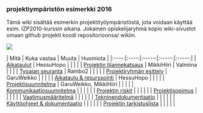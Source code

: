 ### projektiympäristön esimerkki  2016

Tämä wiki sisältää esimerkin projektityöympäristöstä, jota voidaan käyttää esim. IZP2010-kurssin aikana.
Jokainen opiskelijaryhmä kopio wiki-sivustot omaan github projekti koodi repositorioonsa/ wikiin. 

![](https://dl.dropboxusercontent.com/u/14115930/focus-productline.png)

| Mitä | Kuka vastaa | Muuta | Huomiota | 
|:----:|:----:|:-----:|:-----:|:-----:|
| [Aikataulut](projektin-aikataulu) | HessuHopo | | | |
| [Projektin tilannekatsaus](projektin-status) | MikkiHiiri | Valmiina  | | |
| [Tyoajan seuranta](tyoajan-seuranta) | Rambo2 | | | |
| [Projektiryhmän esittely](projektiryhman-esittely) | GaruWeikko | | | |
| [Aikataulu & resurssointi](projektin-aikataulu-ja-resurssointi) | HessuHopo | | | |
| [Projektisuunnitelma](projektisuunnitelma) | GaruWeikko, MikkiHiiri | | | |
| [Kommunikaatiosuunnitelma](projektin-kommunikaatiosuunnitelma) | | | | |
| [Projektin riskit](projektin-riskienhallintasuunnitelma) | | | | |
| [Projektisopimus](projektisopimukset) | | | | |
| [Vaatimusmääritelmä](vaatimusmaarittely) | | | | |
| [Tekninendokumentaatio](suunnittelu-ja-toteutus) | | | | |
| [Käyttöohjeet & dokumentaatio](installation-guide) | | | | |
| [Projektin tarkistuslista](https://github.com/JAMK-IT/IIZP2010-system-project/wiki/projektin-tarkistuslista) | | | | |



